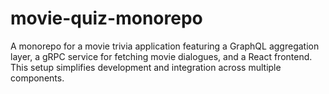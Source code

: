# movie-quiz-monorepo
A monorepo for a movie trivia application featuring a GraphQL aggregation layer, a gRPC service for fetching movie dialogues, and a React frontend. This setup simplifies development and integration across multiple components.
